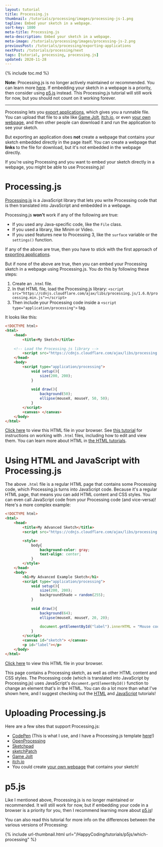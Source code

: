 ```yaml
---
layout: tutorial
title: Processing.js
thumbnail: /tutorials/processing/images/processing-js-1.png
tagline: Embed your sketch in a webpage.
sort-key: 1800
meta-title: Processing.js
meta-description: Embed your sketch in a webpage.
meta-image: /tutorials/processing/images/processing-js-2.png
previousPost: /tutorials/processing/exporting-applications
nextPost: /tutorials/processing/next
tags: [tutorial, processing, processing.js]
updated: 2020-11-28
---
```


{% include toc.md %}

**Note:** Processing.js is no longer actively maintained or recommended. You can learn more [here](/tutorials/p5js/which-processing). If embedding your sketch in a webpage is a priority, then consider using [p5.js](/tutorials/p5js) instead. This Processing.js tutorial will still work for now, but you should not count on it working forever.

---

Processing lets you [export applications](/tutorials/processing/export-applications), which gives you a runnable file. You can upload that file to a site like [Game Jolt](http://gamejolt.com/), [itch.io](https://itch.io/), or even [your own webpage](/tutorials/html/), and then other people can download it and run the application to see your sketch.

But exporting an application does **not** create a webpage that contains your sketch embedded directly in the page itself. You can create a webpage that **links** to the file for download, but it's not embedded in the webpage directly.

If you're using Processing and you want to embed your sketch directly in a webpage, you might be able to use Processing.js!

# Processing.js

[Processing.js](https://github.com/processing-js/processing-js) is a JavaScript library that lets you write Processing code that is then translated into JavaScript and embedded in a webpage.

Processing.js **won't** work if any of the following are true:

- If you used any Java-specific code, like the `File` class.
- If you used a library, like Minim or Video.
- If you used features new to Processing 3, like the `surface` variable or the `settings()` function.

If any of the above are true, then you have to stick with the first approach of [exporting applications](/tutorials/processing/export-applications).

But if none of the above are true, then you can embed your Processing sketch in a webpage using Processing.js. You do this by following these steps:

1. Create an `.html` file.
2. In that HTML file, load the Processing.js library: `<script src="https://cdnjs.cloudflare.com/ajax/libs/processing.js/1.6.0/processing.min.js"></script>`
3. Then include your Processing code inside a `<script type="application/processing">` tag.

It looks like this:

```html
<!DOCTYPE html>
<html>
	<head>
		<title>My Sketch</title>
    
    <!-- Load the Processing.js library -->
		<script src="https://cdnjs.cloudflare.com/ajax/libs/processing.js/1.6.0/processing.min.js"></script>
	</head>
	<body>
		<script type="application/processing">
			void setup(){
				size(200, 200);
			}
			
			void draw(){
				background(50);
				ellipse(mouseX, mouseY, 50, 50);
			}
		</script>
		<canvas> </canvas>
	</body>
</html>
```

[Click here](/tutorials/processing/files/processing-js-sketch.html) to view this HTML file in your browser. See [this tutorial](/tutorials/html/html) for instructions on working with `.html` files, including how to edit and view them. You can learn more about HTML in [the HTML tutorials](/tutorials/html).

# Using HTML and JavaScript with Processing.js

The above `.html` file is a regular HTML page that contains some Processing code, which Processing.js turns into JavaScript code. Because it's a regular HTML page, that means you can add HTML content and CSS styles. You can even call JavaScript code from your Processing code (and vice-versa)! Here's a more complex example:

```html
<!DOCTYPE html>
<html>
	<head>
		<title>My Advanced Sketch</title>
		<script src="https://cdnjs.cloudflare.com/ajax/libs/processing.js/1.6.0/processing.min.js"></script>

		<style>
			body{
				background-color: gray;
				text-align: center;
			}
		</style>
	</head>
	<body>
		<h1>My Advanced Example Sketch</h1>
		<script type="application/processing">
			void setup(){
				size(200, 200);
				backgroundShade = random(255);
			}
			
			void draw(){
				background(64);
				ellipse(mouseX, mouseY, 20, 20);
				
				document.getElementById("label").innerHTML = "Mouse coordinates: " + mouseX + ", " + mouseY;
			}
		</script>
		<canvas id="sketch"> </canvas>
		<p id="label"></p>
	</body>
</html>
```

[Click here](/tutorials/processing/files/advanced-processing-js-sketch.html) to view this HTML file in your browser.

This page contains a Processing sketch, as well as other HTML content and CSS styles. The Processing code (which is translated into JavaScript by Processing.js) uses JavaScript's `document.getElementById()` function to change an element that's in the HTML. You can do a lot more than what I've shown here, and I suggest checking out the [HTML](/tutorials/html) and [JavaScript](/tutorials/javascript) tutorials!

# Uploading Processing.js

Here are a few sites that support Processing.js:

- [CodePen](http://codepen.io/) (This is what I use, and I have a Processing.js template [here](http://codepen.io/pen?template=LRzErQ)!)
- [OpenProcessing](http://www.openprocessing.org/)
- [Sketchpad](http://sketchpad.cc/)
- [sketchPatch](http://sketchpatch.net/)
- [Game Jolt](http://gamejolt.com/)
- [itch.io](https://itch.io/)
- You could create [your own webpage](/tutorials/html/) that contains your sketch!

# p5.js

Like I mentioned above, Processing.js is no longer maintained or recommended. It will still work for now, but if embedding your code in a browser is a priority for you, then I recommend learning more about [p5.js](/tutorials/p5js)!

You can also read this tutorial for more info on the differences between the various versions of Processing:

{% include url-thumbnail.html url="/HappyCoding/tutorials/p5js/which-processing" %}